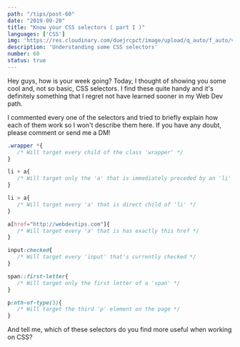 ```yaml
---
path: "/tips/post-60"
date: "2019-09-20"
title: "Know your CSS selectors ( part I )"
languages: ['CSS']
img: 'https://res.cloudinary.com/duejrcpct/image/upload/q_auto/f_auto/v1586886431/tips/60-1_zem3xc.png'
description: 'Understanding some CSS selectors'
number: 60
status: true
---
```


Hey guys, how is your week going?
Today, I thought of showing you some cool and, not so basic, CSS selectors. I find these quite handy and it's definitely something that I regret not have learned sooner in my Web Dev path.

I commented every one of the selectors and tried to briefly explain how each of them work so I won't describe them here. If you have any doubt, please comment or send me a DM!

 ```css
.wrapper *{
    /* Will target every child of the class 'wrapper' */
}

li + a{
    /* Will target only the 'a' that is immediately preceded by an 'li' */
}

li > a{
    /* Will target every 'a' that is direct child of 'li' */
}

a[href="http://webdevtips.com"]{
    /* Will target every 'a' that is has exactly this href */
}

input:checked{
    /* Will target every 'input' that's currently checked */
}

span::first-letter{
    /* Will target only the first letter of a 'span' */
}

p:nth-of-type(3){
    /* Will target the third 'p' element on the page */
}
 ```

And tell me, which of these selectors do you find more useful when working on CSS?